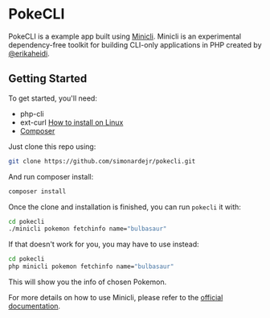 # PokeCLI

PokeCLI is a example app built using [Minicli](https://github.com/minicli/minicli). Minicli is an experimental dependency-free toolkit for building CLI-only applications in PHP created by [@erikaheidi](https://github.com/erikaheidi).

## Getting Started

To get started, you'll need:
- php-cli 
- ext-curl [How to install on Linux](https://stackoverflow.com/a/22618953)
- [Composer](https://getcomposer.org/) 
 
Just clone this repo using:

```bash
git clone https://github.com/simonardejr/pokecli.git
```

And run composer install:
```bash
composer install
```

Once the clone and installation is finished, you can run `pokecli` it with:

```bash
cd pokecli
./minicli pokemon fetchinfo name="bulbasaur"
```

If that doesn't work for you, you may have to use instead:

```bash
cd pokecli
php minicli pokemon fetchinfo name="bulbasaur"
```
This will show you the info of chosen Pokemon.

For more details on how to use Minicli, please refer to the [official documentation](https://docs.minicli.dev/en/latest/).
